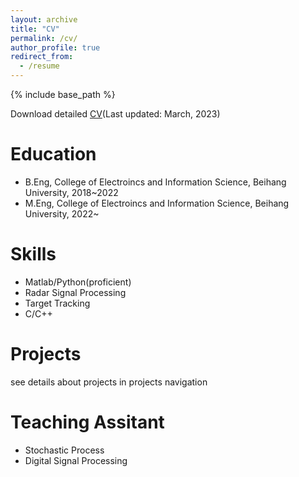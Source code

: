 ```yaml
---
layout: archive
title: "CV"
permalink: /cv/
author_profile: true
redirect_from:
  - /resume
---
```


{% include base_path %}

Download detailed [CV](https://zhiyuan-yang.github.io/files/Resume.pdf)(Last updated: March, 2023)

Education
======
* B.Eng, College of Electroincs and Information Science, Beihang University, 2018~2022
* M.Eng, College of Electroincs and Information Science, Beihang University, 2022~


  
Skills
======
* Matlab/Python(proficient)
* Radar Signal Processing
* Target Tracking
* C/C++


Projects
======
see details about projects in projects navigation 


Teaching Assitant
======
* Stochastic Process
* Digital Signal Processing
  

